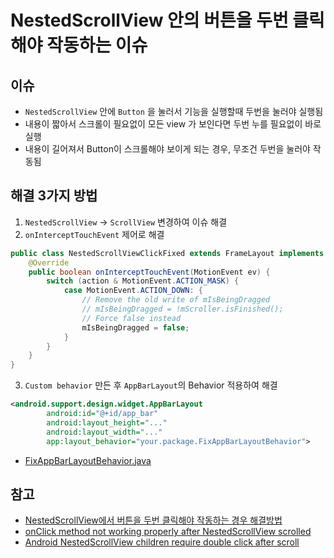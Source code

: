# NestedScrollView 안의 버튼을 두번 클릭해야 작동하는 이슈

## 이슈
- `NestedScrollView` 안에 `Button` 을 눌러서 기능을 실행할때 두번을 눌러야 실행됨
- 내용이 짧아서 스크롤이 필요없이 모든 view 가 보인다면 두번 누를 필요없이 바로 실행
- 내용이 길어져서 Button이 스크롤해야 보이게 되는 경우, 무조건 두번을 눌러야 작동됨

## 해결 3가지 방법
1. `NestedScrollView` -> `ScrollView` 변경하여 이슈 해결
2. `onInterceptTouchEvent` 제어로 해결
```java
public class NestedScrollViewClickFixed extends FrameLayout implements NestedScrollingParent, NestedScrollingChild2, ScrollingView {
    @Override
    public boolean onInterceptTouchEvent(MotionEvent ev) {
        switch (action & MotionEvent.ACTION_MASK) {
            case MotionEvent.ACTION_DOWN: {
                // Remove the old write of mIsBeingDragged
                // mIsBeingDragged = !mScroller.isFinished();
                // Force false instead
                mIsBeingDragged = false;
            }
        }
    }
}
```
3. `Custom behavior` 만든 후 `AppBarLayout`의 Behavior 적용하여 해결
```xml
<android.support.design.widget.AppBarLayout
        android:id="@+id/app_bar"
        android:layout_height="..."
        android:layout_width="..."
        app:layout_behavior="your.package.FixAppBarLayoutBehavior">
```
- [FixAppBarLayoutBehavior.java](https://gist.github.com/chrisbanes/8391b5adb9ee42180893300850ed02f2)

## 참고
- [NestedScrollView에서 버튼을 두번 클릭해야 작동하는 경우 해결방법](https://bateaux.tistory.com/4)
- [onClick method not working properly after NestedScrollView scrolled](https://stackoverflow.com/questions/31829976/onclick-method-not-working-properly-after-nestedscrollview-scrolled)
- [Android NestedScrollView children require double click after scroll](https://rileymacdonald.ca/2018/08/06/android-nestedscrollview-children-require-double-click-scroll/)
